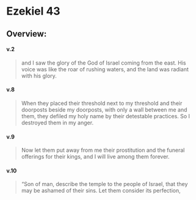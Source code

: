 # Ezekiel 43

## Overview:


#### v.2
>and I saw the glory of the God of Israel coming from the east. His voice was like the roar of rushing waters, and the land was radiant with his glory.

#### v.8
>When they placed their threshold next to my threshold and their doorposts beside my doorposts, with only a wall between me and them, they defiled my holy name by their detestable practices. So I destroyed them in my anger.

#### v.9
>Now let them put away from me their prostitution and the funeral offerings for their kings, and I will live among them forever.

#### v.10
>“Son of man, describe the temple to the people of Israel, that they may be ashamed of their sins. Let them consider its perfection,

